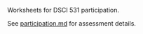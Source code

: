 Worksheets for DSCI 531 participation.

See [participation.md](participation.md) for assessment details.
